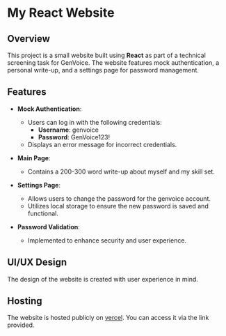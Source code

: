 # My React Website

## Overview

This project is a small website built using **React** as part of a technical screening task for GenVoice. The website features mock authentication, a personal write-up, and a settings page for password management.

## Features

- **Mock Authentication**: 
  - Users can log in with the following credentials:
    - **Username**: genvoice
    - **Password**: GenVoice123!
  - Displays an error message for incorrect credentials.

- **Main Page**: 
  - Contains a 200-300 word write-up about myself and my skill set.

- **Settings Page**: 
  - Allows users to change the password for the genvoice account.
  - Utilizes local storage to ensure the new password is saved and functional.

- **Password Validation**: 
  - Implemented to enhance security and user experience.

## UI/UX Design

The design of the website is created with user experience in mind.

## Hosting

The website is hosted publicly on [vercel](https://genvoice-chi.vercel.app/). You can access it via the link provided.


